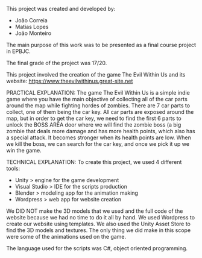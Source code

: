 This project was created and developed by:
- João Correia
- Matias Lopes
- João Monteiro

The main purpose of this work was to be presented as a final course project in EPBJC.

The final grade of the project was 17/20.

This project involved the creation of the game The Evil Within Us and its website:
https://www.theevilwithinus.great-site.net


PRACTICAL EXPLANATION:
The game The Evil Within Us is a simple indie game where you have the main objective of collecting all of the car parts around the map while fighting hordes of zombies.
There are 7 car parts to collect, one of them being the car key. All car parts are exposed around the map, but in order to get the car key, we need to find the first 6 parts
to unlock the BOSS AREA door where we will find the zombie boss (a big zombie that deals more damage and has more health points, which also has a special attack. 
It becomes stronger when its health points are low.
When we kill the boss, we can search for the car key, and once we pick it up we win the game.

TECHNICAL EXPLANATION:
To create this project, we used 4 different tools:
- Unity > engine for the game development
- Visual Studio > IDE for the scripts production
- Blender > modeling app for the animation making
- Wordpress > web app for website creation

We DID NOT make the 3D models that we used and the full code of the website because we had no time to do it all by hand. 
We used Wordpress to create our website using templates. We also used the Unity Asset Store to find the 3D models and textures. The only thing we did make in this scope were
some of the animations used on the game.

The language used for the scripts was C#, object oriented programming.
